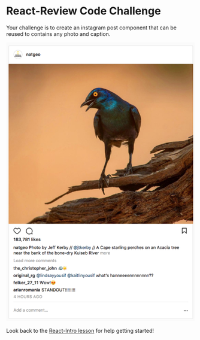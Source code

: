 # React-Review Code Challenge

Your challenge is to create an instagram post component that can be reused to contains any photo and caption.

![insta-example](/public/insta-example.png)

Look back to the [React-Intro lesson](https://git.generalassemb.ly/ga-wdi-lessons/react-intro) for help getting started!